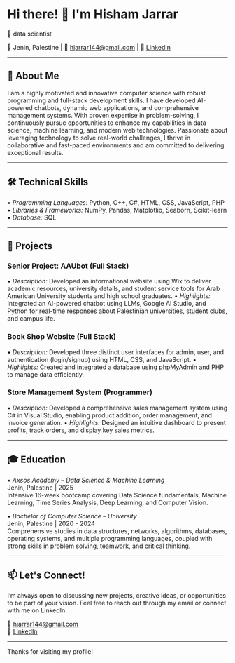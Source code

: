 # Hi there! 👋 I'm Hisham Jarrar
🚀 data scientist

📍 Jenin, Palestine | 📧 [hjarrar144@gmail.com](mailto:hjarrar144@gmail.com) | 🔗 [LinkedIn](https://www.linkedin.com) 

---

## 🔹 About Me

I am a highly motivated and innovative computer science with robust programming and full-stack development skills. I have developed AI-powered chatbots, dynamic web applications, and comprehensive management systems. With proven expertise in problem-solving, I continuously pursue opportunities to enhance my capabilities in data science, machine learning, and modern web technologies. Passionate about leveraging technology to solve real-world challenges, I thrive in collaborative and fast-paced environments and am committed to delivering exceptional results.

---

## 🛠️ Technical Skills

•⁠  ⁠*Programming Languages:* Python, C++, C#, HTML, CSS, JavaScript, PHP  
•⁠  ⁠*Libraries & Frameworks:* NumPy, Pandas, Matplotlib, Seaborn, Scikit-learn  
•⁠  ⁠*Database:* SQL

---

## 🚀 Projects

### Senior Project: AAUbot (Full Stack)
•⁠  ⁠*Description:* Developed an informational website using Wix to deliver academic resources, university details, and student service tools for Arab American University students and high school graduates.
•⁠  ⁠*Highlights:* Integrated an AI-powered chatbot using LLMs, Google AI Studio, and Python for real-time responses about Palestinian universities, student clubs, and campus life.


### Book Shop Website (Full Stack)
•⁠  ⁠*Description:* Developed three distinct user interfaces for admin, user, and authentication (login/signup) using HTML, CSS, and JavaScript.
•⁠  ⁠*Highlights:* Created and integrated a database using phpMyAdmin and PHP to manage data efficiently.

### Store Management System (Programmer)
•⁠  ⁠*Description:* Developed a comprehensive sales management system using C# in Visual Studio, enabling product addition, order management, and invoice generation.
•⁠  ⁠*Highlights:* Designed an intuitive dashboard to present profits, track orders, and display key sales metrics.

---

## 🎓 Education

•⁠  ⁠*Axsos Academy – Data Science & Machine Learning*  
  Jenin, Palestine | 2025  
  Intensive 16-week bootcamp covering Data Science fundamentals, Machine Learning, Time Series Analysis, Deep Learning, and Computer Vision.

•⁠  ⁠*Bachelor of Computer Science – University*  
  Jenin, Palestine | 2020 - 2024  
  Comprehensive studies in data structures, networks, algorithms, databases, operating systems, and multiple programming languages, coupled with strong skills in problem solving, teamwork, and critical thinking.

---

## 📫 Let's Connect!

I’m always open to discussing new projects, creative ideas, or opportunities to be part of your vision. Feel free to reach out through my email or connect with me on LinkedIn.

📧 [hjarrar144@gmail.com](mailto:hjarrar144@gmail.com)  
🔗 [LinkedIn](https://www.linkedin.com)  

---

Thanks for visiting my profile!
